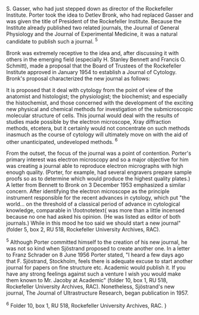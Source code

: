 S. Gasser, who had just stepped down as director of the Rockefeller Institute. Porter took the idea to Detlev Bronk, who had replaced Gasser and was given the title of President of the Rockefeller Institute. Because the Institute already published two related journals, the Journal of General Physiology and the Journal of Experimental Medicine, it was a natural candidate to publish such a journal. ${ }^{5}$

Bronk was extremely receptive to the idea and, after discussing it with others in the emerging field (especially H. Stanley Bennett and Francis O. Schmitt), made a proposal that the Board of Trustees of the Rockefeller Institute approved in January 1954 to establish a Journal of Cytology. Bronk's proposal characterized the new journal as follows:

It is proposed that it deal with cytology from the point of view of the anatomist and histologist; the physiologist; the biochemist; and especially the histochemist, and those concerned with the development of the exciting new physical and chemical methods for investigation of the submicroscopic molecular structure of cells. This journal would deal with the results of studies made possible by the electron microscope, Xray diffraction methods, etcetera, but it certainly would not concentrate on such methods inasmuch as the course of cytology will ultimately move on with the aid of other unanticipated, undeveloped methods. ${ }^{6}$

From the outset, the focus of the journal was a point of contention. Porter's primary interest was electron microscopy and so a major objective for him was creating a journal able to reproduce electron micrographs with high enough quality. (Porter, for example, had several engravers prepare sample proofs so as to determine which would produce the highest quality plates.) A letter from Bennett to Bronk on 3 December 1953 emphasized a similar concern. After identifying the electron microscope as the principle instrument responsible for the recent advances in cytology, which put "the world... on the threshold of a classical period of advance in cytological knowledge, comparable in
\footnotetext{
was more than a little incensed because no one had asked his opinion. (He was listed as editor of both journals.) While in this mood he too said we should start a new journal" (folder 5, box 2, RU 518, Rockefeller University Archives, RAC).

${ }^{5}$ Although Porter committed himself to the creation of his new journal, he was not so kind when Sjöstrand proposed to create another one. In a letter to Franz Schrader on 8 June 1956 Porter stated, "I heard a few days ago that F. Sjöstrand, Stockholm, feels there is adequate excuse to start another journal for papers on fine structure etc. Academic would publish it. If you have any strong feelings against such a venture I wish you would make them known to Mr. Jacoby at Academic" (folder 10, box 1, RU 518, Rockefeller University Archives, RAC). Nonetheless, Sjöstrand's new journal, The Journal of Ultrastructure Research, began publication in 1957.

${ }^{6}$ Folder 10, box 1, RU 518, Rockefeller University Archives, RAC.
}